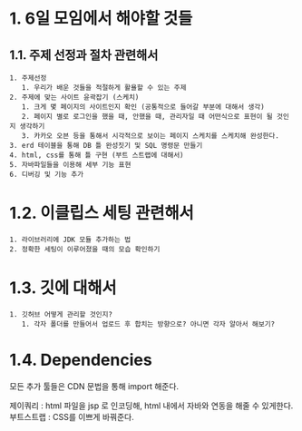 # 1. 6일 모임에서 해야할 것들

## 1.1. 주제 선정과 절차 관련해서

    1. 주제선정
       1. 우리가 배운 것들을 적절하게 활욜할 수 있는 주제
    2. 주제에 맞는 사이트 윤곽잡기 (스케치)
       1. 크게 몇 페이지의 사이트인지 확인 (공통적으로 들어갈 부분에 대해서 생각)
       2. 페이지 별로 로그인을 했을 때, 안했을 때, 관리자일 때 어떤식으로 표현이 될 것인지 생각하기
       3. 카카오 오븐 등을 통해서 시각적으로 보이는 페이지 스케치를 스케치해 완성한다.
    3. erd 테이블을 통해 DB 틀 완성짓기 및 SQL 명령문 만들기
    4. html, css를 통해 틀 구현 (부트 스트랩에 대해서)
    5. 자바파일들을 이용해 세부 기능 표현
    6. 디버깅 및 기능 추가


# 1.2. 이클립스 세팅 관련해서
    1. 라이브러리에 JDK 모듈 추가하는 법
    2. 정확한 세팅이 이루어졌을 때의 모습 확인하기
   
# 1.3. 깃에 대해서
    1. 깃허브 어떻게 관리할 것인지?
       1. 각자 폴더를 만들어서 업로드 후 합치는 방향으로? 아니면 각자 알아서 해보기?



# 1.4. Dependencies

모든 추가 툴들은 CDN 문법을 통해 import 해준다.

제이쿼리 : html 파일을 jsp 로 인코딩해,  html 내에서 자바와 연동을 해줄 수 있게한다.
부트스트랩 : CSS를 이쁘게 바꿔준다.

<script src="https://ajax.googleapis.com/ajax/libs/jquery/3.4.1/jquery.min.js"></script>
<link rel="stylesheet" href="https://maxcdn.bootstrapcdn.com/bootstrap/4.4.1/css/bootstrap.min.css">
<script src="https://maxcdn.bootstrapcdn.com/bootstrap/4.4.1/js/bootstrap.min.js"></script>